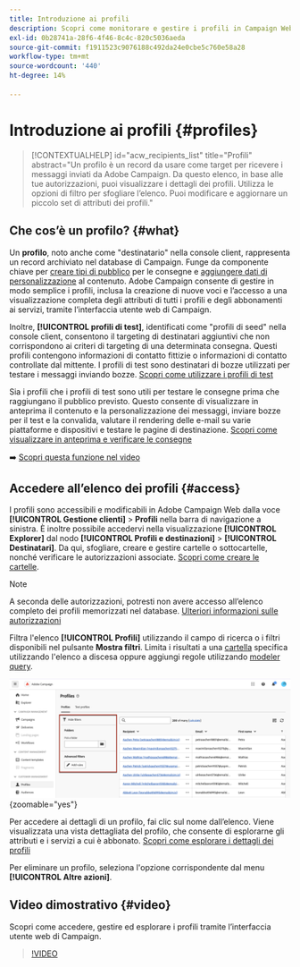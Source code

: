 ```yaml
---
title: Introduzione ai profili
description: Scopri come monitorare e gestire i profili in Campaign Web.
exl-id: 0b28741a-28f6-4f46-8c4c-820c5036aeda
source-git-commit: f1911523c9076188c492da24e0cbe5c760e58a28
workflow-type: tm+mt
source-wordcount: '440'
ht-degree: 14%

---
```


# Introduzione ai profili {#profiles}

>[!CONTEXTUALHELP]
>id="acw_recipients_list"
>title="Profili"
>abstract="Un profilo è un record da usare come target per ricevere i messaggi inviati da Adobe Campaign. Da questo elenco, in base alle tue autorizzazioni, puoi visualizzare i dettagli dei profili. Utilizza le opzioni di filtro per sfogliare l’elenco. Puoi modificare e aggiornare un piccolo set di attributi dei profili."

## Che cos’è un profilo? {#what}

Un **profilo**, noto anche come &quot;destinatario&quot; nella console client, rappresenta un record archiviato nel database di Campaign. Funge da componente chiave per [creare tipi di pubblico](create-audience.md) per le consegne e [aggiungere dati di personalizzazione](../personalization/personalize.md) al contenuto. Adobe Campaign consente di gestire in modo semplice i profili, inclusa la creazione di nuove voci e l’accesso a una visualizzazione completa degli attributi di tutti i profili e degli abbonamenti ai servizi, tramite l’interfaccia utente web di Campaign.

Inoltre, **[!UICONTROL profili di test]**, identificati come &quot;profili di seed&quot; nella console client, consentono il targeting di destinatari aggiuntivi che non corrispondono ai criteri di targeting di una determinata consegna. Questi profili contengono informazioni di contatto fittizie o informazioni di contatto controllate dal mittente. I profili di test sono destinatari di bozze utilizzati per testare i messaggi inviando bozze. [Scopri come utilizzare i profili di test](test-profiles.md)

Sia i profili che i profili di test sono utili per testare le consegne prima che raggiungano il pubblico previsto. Questo consente di visualizzare in anteprima il contenuto e la personalizzazione dei messaggi, inviare bozze per il test e la convalida, valutare il rendering delle e-mail su varie piattaforme e dispositivi e testare le pagine di destinazione. [Scopri come visualizzare in anteprima e verificare le consegne](../preview-test/preview-test.md)

➡️ [Scopri questa funzione nel video](#video)

## Accedere all’elenco dei profili {#access}

I profili sono accessibili e modificabili in Adobe Campaign Web dalla voce **[!UICONTROL Gestione clienti]** > **Profili** nella barra di navigazione a sinistra. È inoltre possibile accedervi nella visualizzazione **[!UICONTROL Explorer]** dal nodo **[!UICONTROL Profili e destinazioni]** > **[!UICONTROL Destinatari]**. Da qui, sfogliare, creare e gestire cartelle o sottocartelle, nonché verificare le autorizzazioni associate. [Scopri come creare le cartelle](../get-started/permissions.md#folders).

>[!NOTE]
>
>A seconda delle autorizzazioni, potresti non avere accesso all’elenco completo dei profili memorizzati nel database. [Ulteriori informazioni sulle autorizzazioni](../get-started/permissions.md)

Filtra l&#39;elenco **[!UICONTROL Profili]** utilizzando il campo di ricerca o i filtri disponibili nel pulsante **Mostra filtri**. Limita i risultati a una [cartella](../get-started/permissions.md#folders) specifica utilizzando l&#39;elenco a discesa oppure aggiungi regole utilizzando [modeler query](../query/query-modeler-overview.md).

![Filtri disponibili nell&#39;elenco dei profili](assets/profiles-list-filters.png){zoomable="yes"}

Per accedere ai dettagli di un profilo, fai clic sul nome dall’elenco. Viene visualizzata una vista dettagliata del profilo, che consente di esplorarne gli attributi e i servizi a cui è abbonato. [Scopri come esplorare i dettagli dei profili](create-profile.md)

Per eliminare un profilo, seleziona l&#39;opzione corrispondente dal menu **[!UICONTROL Altre azioni]**.

## Video dimostrativo {#video}

Scopri come accedere, gestire ed esplorare i profili tramite l’interfaccia utente web di Campaign.

>[!VIDEO](https://video.tv.adobe.com/v/3427293?quality=12)